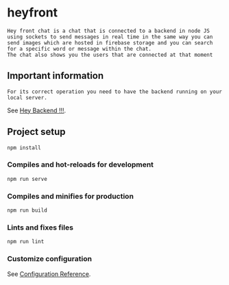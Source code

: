 # heyfront
```
Hey front chat is a chat that is connected to a backend in node JS using sockets to send messages in real time in the same way you can send images which are hosted in firebase storage and you can search for a specific word or message within the chat.
The chat also shows you the users that are connected at that moment
```
## Important information
```
For its correct operation you need to have the backend running on your local server.
```
See [Hey Backend !!!](https://github.com/PabloDelHip/hey_prueba/).
## Project setup
```
npm install
```

### Compiles and hot-reloads for development
```
npm run serve
```

### Compiles and minifies for production
```
npm run build
```

### Lints and fixes files
```
npm run lint
```

### Customize configuration
See [Configuration Reference](https://cli.vuejs.org/config/).
